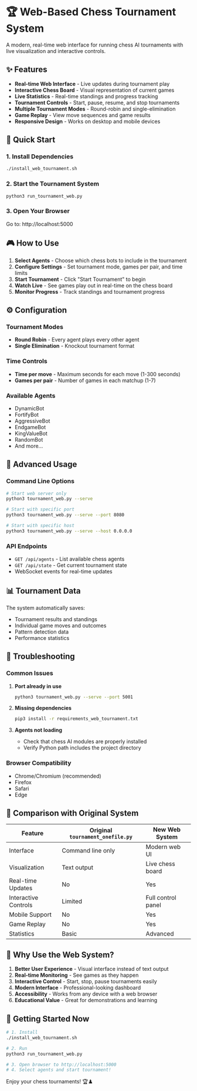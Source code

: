 # 🏆 Web-Based Chess Tournament System

A modern, real-time web interface for running chess AI tournaments with live visualization and interactive controls.

## ✨ Features

- **Real-time Web Interface** - Live updates during tournament play
- **Interactive Chess Board** - Visual representation of current games
- **Live Statistics** - Real-time standings and progress tracking
- **Tournament Controls** - Start, pause, resume, and stop tournaments
- **Multiple Tournament Modes** - Round-robin and single-elimination
- **Game Replay** - View move sequences and game results
- **Responsive Design** - Works on desktop and mobile devices

## 🚀 Quick Start

### 1. Install Dependencies
```bash
./install_web_tournament.sh
```

### 2. Start the Tournament System
```bash
python3 run_tournament_web.py
```

### 3. Open Your Browser
Go to: http://localhost:5000

## 🎮 How to Use

1. **Select Agents** - Choose which chess bots to include in the tournament
2. **Configure Settings** - Set tournament mode, games per pair, and time limits
3. **Start Tournament** - Click "Start Tournament" to begin
4. **Watch Live** - See games play out in real-time on the chess board
5. **Monitor Progress** - Track standings and tournament progress

## ⚙️ Configuration

### Tournament Modes
- **Round Robin** - Every agent plays every other agent
- **Single Elimination** - Knockout tournament format

### Time Controls
- **Time per move** - Maximum seconds for each move (1-300 seconds)
- **Games per pair** - Number of games in each matchup (1-7)

### Available Agents
- DynamicBot
- FortifyBot  
- AggressiveBot
- EndgameBot
- KingValueBot
- RandomBot
- And more...

## 🔧 Advanced Usage

### Command Line Options
```bash
# Start web server only
python3 tournament_web.py --serve

# Start with specific port
python3 tournament_web.py --serve --port 8080

# Start with specific host
python3 tournament_web.py --serve --host 0.0.0.0
```

### API Endpoints
- `GET /api/agents` - List available chess agents
- `GET /api/state` - Get current tournament state
- WebSocket events for real-time updates

## 📊 Tournament Data

The system automatically saves:
- Tournament results and standings
- Individual game moves and outcomes
- Pattern detection data
- Performance statistics

## 🐛 Troubleshooting

### Common Issues

1. **Port already in use**
   ```bash
   python3 tournament_web.py --serve --port 5001
   ```

2. **Missing dependencies**
   ```bash
   pip3 install -r requirements_web_tournament.txt
   ```

3. **Agents not loading**
   - Check that chess AI modules are properly installed
   - Verify Python path includes the project directory

### Browser Compatibility
- Chrome/Chromium (recommended)
- Firefox
- Safari
- Edge

## 🔄 Comparison with Original System

| Feature | Original `tournament_onefile.py` | New Web System |
|---------|----------------------------------|----------------|
| Interface | Command line only | Modern web UI |
| Visualization | Text output | Live chess board |
| Real-time Updates | No | Yes |
| Interactive Controls | Limited | Full control panel |
| Mobile Support | No | Yes |
| Game Replay | No | Yes |
| Statistics | Basic | Advanced |

## 🎯 Why Use the Web System?

1. **Better User Experience** - Visual interface instead of text output
2. **Real-time Monitoring** - See games as they happen
3. **Interactive Control** - Start, stop, pause tournaments easily
4. **Modern Interface** - Professional-looking dashboard
5. **Accessibility** - Works from any device with a web browser
6. **Educational Value** - Great for demonstrations and learning

## 🚀 Getting Started Now

```bash
# 1. Install
./install_web_tournament.sh

# 2. Run
python3 run_tournament_web.py

# 3. Open browser to http://localhost:5000
# 4. Select agents and start tournament!
```

Enjoy your chess tournaments! 🏆♟️